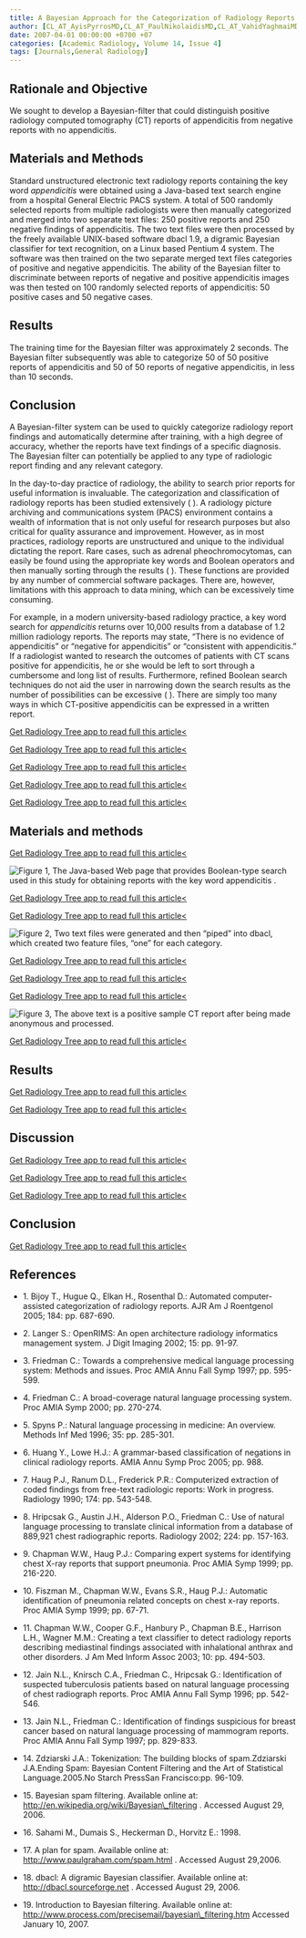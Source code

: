 ```yaml
---
title: A Bayesian Approach for the Categorization of Radiology Reports
author: [CL_AT_AyisPyrrosMD,CL_AT_PaulNikolaidisMD,CL_AT_VahidYaghmaiMDMS,CL_AT_SteveZivinMD,CL_AT_JosephITracyPhD,CL_AT_AdamFlersMD]
date: 2007-04-01 00:00:00 +0700 +07
categories: [Academic Radiology, Volume 14, Issue 4]
tags: [Journals,General Radiology]
---
```

## Rationale and Objective

We sought to develop a Bayesian-filter that could distinguish positive radiology computed tomography (CT) reports of appendicitis from negative reports with no appendicitis.

## Materials and Methods

Standard unstructured electronic text radiology reports containing the key word _appendicitis_ were obtained using a Java-based text search engine from a hospital General Electric PACS system. A total of 500 randomly selected reports from multiple radiologists were then manually categorized and merged into two separate text files: 250 positive reports and 250 negative findings of appendicitis. The two text files were then processed by the freely available UNIX-based software dbacl 1.9, a digramic Bayesian classifier for text recognition, on a Linux based Pentium 4 system. The software was then trained on the two separate merged text files categories of positive and negative appendicitis. The ability of the Bayesian filter to discriminate between reports of negative and positive appendicitis images was then tested on 100 randomly selected reports of appendicitis: 50 positive cases and 50 negative cases.

## Results

The training time for the Bayesian filter was approximately 2 seconds. The Bayesian filter subsequently was able to categorize 50 of 50 positive reports of appendicitis and 50 of 50 reports of negative appendicitis, in less than 10 seconds.

## Conclusion

A Bayesian-filter system can be used to quickly categorize radiology report findings and automatically determine after training, with a high degree of accuracy, whether the reports have text findings of a specific diagnosis. The Bayesian filter can potentially be applied to any type of radiologic report finding and any relevant category.

In the day-to-day practice of radiology, the ability to search prior reports for useful information is invaluable. The categorization and classification of radiology reports has been studied extensively ( ). A radiology picture archiving and communications system (PACS) environment contains a wealth of information that is not only useful for research purposes but also critical for quality assurance and improvement. However, as in most practices, radiology reports are unstructured and unique to the individual dictating the report. Rare cases, such as adrenal pheochromocytomas, can easily be found using the appropriate key words and Boolean operators and then manually sorting through the results ( ). These functions are provided by any number of commercial software packages. There are, however, limitations with this approach to data mining, which can be excessively time consuming.

For example, in a modern university-based radiology practice, a key word search for _appendicitis_ returns over 10,000 results from a database of 1.2 million radiology reports. The reports may state, “There is no evidence of appendicitis” or “negative for appendicitis” or “consistent with appendicitis.” If a radiologist wanted to research the outcomes of patients with CT scans positive for appendicitis, he or she would be left to sort through a cumbersome and long list of results. Furthermore, refined Boolean search techniques do not aid the user in narrowing down the search results as the number of possibilities can be excessive ( ). There are simply too many ways in which CT-positive appendicitis can be expressed in a written report.

[Get Radiology Tree app to read full this article<](https://clinicalpub.com/app)

[Get Radiology Tree app to read full this article<](https://clinicalpub.com/app)

[Get Radiology Tree app to read full this article<](https://clinicalpub.com/app)

[Get Radiology Tree app to read full this article<](https://clinicalpub.com/app)

[Get Radiology Tree app to read full this article<](https://clinicalpub.com/app)

## Materials and methods

[Get Radiology Tree app to read full this article<](https://clinicalpub.com/app)

![Figure 1, The Java-based Web page that provides Boolean-type search used in this study for obtaining reports with the key word appendicitis .](https://storage.googleapis.com/dl.dentistrykey.com/clinical/ABayesianApproachfortheCategorizationofRadiologyReports/0_1s20S1076633207000700.jpg)

[Get Radiology Tree app to read full this article<](https://clinicalpub.com/app)

[Get Radiology Tree app to read full this article<](https://clinicalpub.com/app)

![Figure 2, Two text files were generated and then “piped” into dbacl, which created two feature files, “one” for each category.](https://storage.googleapis.com/dl.dentistrykey.com/clinical/ABayesianApproachfortheCategorizationofRadiologyReports/1_1s20S1076633207000700.jpg)

[Get Radiology Tree app to read full this article<](https://clinicalpub.com/app)

[Get Radiology Tree app to read full this article<](https://clinicalpub.com/app)

[Get Radiology Tree app to read full this article<](https://clinicalpub.com/app)

![Figure 3, The above text is a positive sample CT report after being made anonymous and processed.](https://storage.googleapis.com/dl.dentistrykey.com/clinical/ABayesianApproachfortheCategorizationofRadiologyReports/2_1s20S1076633207000700.jpg)

[Get Radiology Tree app to read full this article<](https://clinicalpub.com/app)

## Results

[Get Radiology Tree app to read full this article<](https://clinicalpub.com/app)

[Get Radiology Tree app to read full this article<](https://clinicalpub.com/app)

## Discussion

[Get Radiology Tree app to read full this article<](https://clinicalpub.com/app)

[Get Radiology Tree app to read full this article<](https://clinicalpub.com/app)

[Get Radiology Tree app to read full this article<](https://clinicalpub.com/app)

## Conclusion

[Get Radiology Tree app to read full this article<](https://clinicalpub.com/app)

## References

- 1\. Bijoy T., Hugue Q., Elkan H., Rosenthal D.: Automated computer-assisted categorization of radiology reports. AJR Am J Roentgenol 2005; 184: pp. 687-690.


- 2\. Langer S.: OpenRIMS: An open architecture radiology informatics management system. J Digit Imaging 2002; 15: pp. 91-97.


- 3\. Friedman C.: Towards a comprehensive medical language processing system: Methods and issues. Proc AMIA Annu Fall Symp 1997; pp. 595-599.


- 4\. Friedman C.: A broad-coverage natural language processing system. Proc AMIA Symp 2000; pp. 270-274.


- 5\. Spyns P.: Natural language processing in medicine: An overview. Methods Inf Med 1996; 35: pp. 285-301.


- 6\. Huang Y., Lowe H.J.: A grammar-based classification of negations in clinical radiology reports. AMIA Annu Symp Proc 2005; pp. 988.


- 7\. Haug P.J., Ranum D.L., Frederick P.R.: Computerized extraction of coded findings from free-text radiologic reports: Work in progress. Radiology 1990; 174: pp. 543-548.


- 8\. Hripcsak G., Austin J.H., Alderson P.O., Friedman C.: Use of natural language processing to translate clinical information from a database of 889,921 chest radiographic reports. Radiology 2002; 224: pp. 157-163.


- 9\. Chapman W.W., Haug P.J.: Comparing expert systems for identifying chest X-ray reports that support pneumonia. Proc AMIA Symp 1999; pp. 216-220.


- 10\. Fiszman M., Chapman W.W., Evans S.R., Haug P.J.: Automatic identification of pneumonia related concepts on chest x-ray reports. Proc AMIA Symp 1999; pp. 67-71.


- 11\. Chapman W.W., Cooper G.F., Hanbury P., Chapman B.E., Harrison L.H., Wagner M.M.: Creating a text classifier to detect radiology reports describing mediastinal findings associated with inhalational anthrax and other disorders. J Am Med Inform Assoc 2003; 10: pp. 494-503.


- 12\. Jain N.L., Knirsch C.A., Friedman C., Hripcsak G.: Identification of suspected tuberculosis patients based on natural language processing of chest radiograph reports. Proc AMIA Annu Fall Symp 1996; pp. 542-546.


- 13\. Jain N.L., Friedman C.: Identification of findings suspicious for breast cancer based on natural language processing of mammogram reports. Proc AMIA Annu Fall Symp 1997; pp. 829-833.


- 14\. Zdziarski J.A.: Tokenization: The building blocks of spam.Zdziarski J.A.Ending Spam: Bayesian Content Filtering and the Art of Statistical Language.2005.No Starch PressSan Francisco:pp. 96-109.


- 15\.  Bayesian spam filtering. Available online at:  http://en.wikipedia.org/wiki/Bayesian\_filtering  . Accessed August 29, 2006.


- 16\. Sahami M., Dumais S., Heckerman D., Horvitz E.: 1998.


- 17\.  A plan for spam. Available online at:  http://www.paulgraham.com/spam.html  . Accessed August 29,2006.


- 18\.  dbacl: A digramic Bayesian classifier. Available online at:  http://dbacl.sourceforge.net  . Accessed August 29, 2006.


- 19\.  Introduction to Bayesian filtering. Available online at:  http://www.process.com/precisemail/bayesian\_filtering.htm  Accessed January 10, 2007.